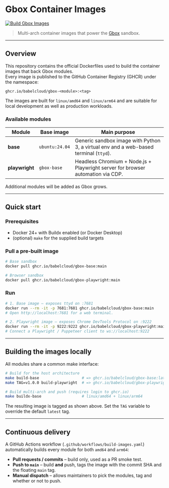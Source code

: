 # Gbox Container Images

[![Build Gbox Images](https://github.com/babelcloud/gbox-images/actions/workflows/build-images.yaml/badge.svg)](https://github.com/babelcloud/gbox-images/actions/workflows/build-images.yaml)

> Multi-arch container images that power the [Gbox](https://github.com/babelcloud/gbox) sandbox.

---

## Overview

This repository contains the official Dockerfiles used to build the container images that back Gbox modules.  
Every image is published to the GitHub Container Registry (GHCR) under the namespace:

```
ghcr.io/babelcloud/gbox-<module>:<tag>
```

The images are built for `linux/amd64` and `linux/arm64` and are suitable for local development as well as production workloads.

### Available modules

| Module      | Base image | Main purpose                                                                     |
|-------------|------------|---------------------------------------------------------------------------------|
| **base**    | `ubuntu:24.04` | Generic sandbox image with Python 3, a virtual env and a web-based terminal (`ttyd`). |
| **playwright** | `gbox-base` | Headless Chromium + Node.js + Playwright server for browser automation via CDP. |

Additional modules will be added as Gbox grows.

---

## Quick start

### Prerequisites

* Docker 24+ with Buildx enabled (or Docker Desktop)
* (optional) `make` for the supplied build targets

### Pull a pre-built image

```bash
# Base sandbox
docker pull ghcr.io/babelcloud/gbox-base:main

# Browser sandbox
docker pull ghcr.io/babelcloud/gbox-playwright:main
```

### Run

```bash
# 1. Base image – exposes ttyd on :7681
docker run --rm -it -p 7681:7681 ghcr.io/babelcloud/gbox-base:main
# Open http://localhost:7681 for a web terminal.

# 2. Playwright image – exposes Chrome DevTools Protocol on :9222
docker run --rm -it -p 9222:9222 ghcr.io/babelcloud/gbox-playwright:main
# Connect a Playwright / Puppeteer client to ws://localhost:9222
```

---

## Building the images locally

All modules share a common make interface:

```bash
# Build for the host architecture
make build-base                   # => ghcr.io/babelcloud/gbox-base:latest
make TAG=v1.0.0 build-playwright  # => ghcr.io/babelcloud/gbox-playwright:v1.0.0

# Build multi-arch and push (requires login to ghcr.io)
make buildx-base                  # linux/amd64 + linux/arm64
```

The resulting image is tagged as shown above.  Set the `TAG` variable to override the default `latest` tag.

---

## Continuous delivery

A GitHub Actions workflow (`.github/workflows/build-images.yaml`) automatically builds every module for both `amd64` and `arm64`:

* **Pull requests / commits** – build only, used as a PR smoke test.
* **Push to `main`** – build **and** push, tags the image with the commit SHA and the floating `main` tag.
* **Manual dispatch** – allows maintainers to pick the modules, tag and whether or not to push.

